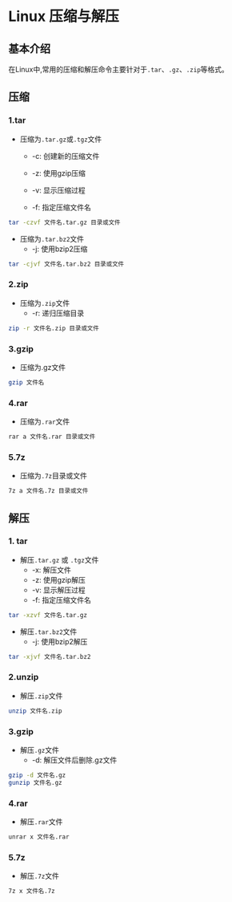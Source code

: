 # Linux 压缩与解压

## 基本介绍

在Linux中,常用的压缩和解压命令主要针对于`.tar`、`.gz`、`.zip`等格式。

## 压缩

### 1.tar

- 压缩为`.tar.gz`或`.tgz`文件

  - -c: 创建新的压缩文件

  - -z: 使用gzip压缩

  - -v: 显示压缩过程

  - -f: 指定压缩文件名

```bash
tar -czvf 文件名.tar.gz 目录或文件
```

- 压缩为`.tar.bz2`文件
  - -j: 使用bzip2压缩

```bash
tar -cjvf 文件名.tar.bz2 目录或文件
```

### 2.zip

- 压缩为`.zip`文件
  - -r: 递归压缩目录

```bash
zip -r 文件名.zip 目录或文件
```

### 3.gzip

- 压缩为.gz文件

```bash
gzip 文件名
```

### 4.rar

- 压缩为`.rar`文件

```bash
rar a 文件名.rar 目录或文件
```

### 5.7z

- 压缩为`.7z`目录或文件

```bash
7z a 文件名.7z 目录或文件
```



## 解压

### 1. tar

- 解压`.tar.gz` 或 `.tgz`文件
  - -x: 解压文件
  - -z: 使用gzip解压
  - -v: 显示解压过程
  - -f: 指定压缩文件名

```bash
tar -xzvf 文件名.tar.gz
```

- 解压`.tar.bz2`文件
  - -j: 使用bzip2解压

```bash
tar -xjvf 文件名.tar.bz2
```

### 2.unzip

- 解压`.zip`文件

```bash
unzip 文件名.zip
```

### 3.gzip

- 解压`.gz`文件
  - -d: 解压文件后删除.gz文件

```bash
gzip -d 文件名.gz
gunzip 文件名.gz
```

### 4.rar

- 解压`.rar`文件

```bash
unrar x 文件名.rar
```

### 5.7z

- 解压`.7z`文件

```bash
7z x 文件名.7z
```



